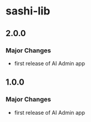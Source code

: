 # sashi-lib

## 2.0.0

### Major Changes

- first release of AI Admin app

## 1.0.0

### Major Changes

- first release of AI Admin app
